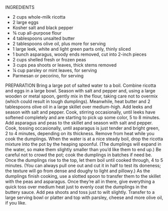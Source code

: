 INGREDIENTS
  - 2 cups whole-milk ricotta
  - 2 large eggs
  - Kosher salt and black pepper
  - ¾ cup all-purpose flour
  - 4 tablespoons unsalted butter
  - 2 tablespoons olive oil, plus more for serving
  - 1 large leek, white and light green parts only, thinly sliced
  - 1 bunch asparagus, woody ends removed, cut into 2-inch pieces
  - 2 cups shelled fresh or frozen peas
  - 3 cups pea shoots or leaves, thick stems removed
  - ¼ cup parsley or mint leaves, for serving
  - Parmesan or pecorino, for serving

PREPARATION
Bring a large pot of salted water to a boil.
Combine ricotta and eggs in a large bowl. Season with salt and pepper and, using a large wooden or metal spoon, gently mix in the flour, taking care not to overmix (which could result in tough dumplings).
Meanwhile, heat butter and 2 tablespoons olive oil in a large skillet over medium-high. Add leeks and season with salt and pepper. Cook, stirring occasionally, until leeks have softened completely and are starting to pick up some color, 5 to 8 minutes.
Add asparagus and peas to the skillet and season with salt and pepper. Cook, tossing occasionally, until asparagus is just tender and bright green, 2 to 4 minutes, depending on its thickness. Remove from heat while you cook the dumplings.
When the water is at a nice steady boil, drop the ricotta mixture into the pot by the heaping spoonful. (The dumplings will expand in the water, so make them slightly smaller than you’d like them to end up.) Be careful not to crowd the pot; cook the dumplings in batches if need be.
Once the dumplings rise to the top, let them boil until cooked through, 4 to 5 minutes. (You can always pull one out and cut it in half to test its doneness; the texture will go from dense and doughy to light and pillowy.)
As the dumplings finish cooking, use a slotted spoon to transfer them to the skillet with the peas and asparagus. Once they’re all in there, give everything a quick toss over medium heat just to evenly coat the dumplings in the buttery sauce. Add pea shoots and toss just to wilt slightly.
Transfer to a large serving bowl or platter and top with parsley, cheese and more olive oil, if you like.
